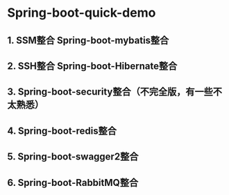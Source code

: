 # Spring-boot-quick-demo
## 1. SSM整合 Spring-boot-mybatis整合
## 2. SSH整合 Spring-boot-Hibernate整合
## 3. Spring-boot-security整合（不完全版，有一些不太熟悉）
## 4. Spring-boot-redis整合
## 5. Spring-boot-swagger2整合
## 6. Spring-boot-RabbitMQ整合